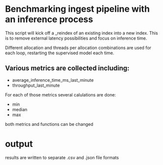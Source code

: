 # Benchmarking ingest pipeline with an inference process 
This script will kick off a _reindex of an existing index into a new index. This is to remove external latency possibilities and focus on inference time. 

Different allocation and threads per allocation combinations are used for each loop, restarting the supervised model each time. 

## Various metrics are collected including:
- average_inference_time_ms_last_minute
- throughput_last_minute

For each of those metrics several calulations are done:
- min
- median
- max

both metrics and functions can be changed

# output
results are written to separate .csv and .json file formats